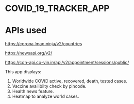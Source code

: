 # COVID_19_TRACKER_APP

# APIs used

 https://corona.lmao.ninja/v2/countries
 
 https://newsapi.org/v2/
 
 https://cdn-api.co-vin.in/api/v2/appointment/sessions/public/
 
 This app displays:
 1. Worldwide COVID active, recovered, death, tested cases.
 2. Vaccine availibilty check by pincode.
 3. Health news feature.
 4. Heatmap to analyze world cases.
